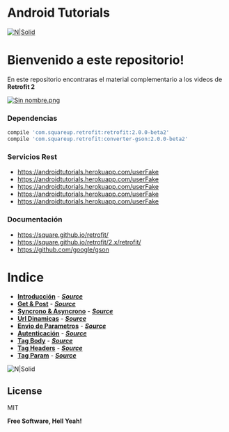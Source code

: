 # Android Tutorials

[![N|Solid](http://atl.co.ug/big/wp-content/uploads/2015/05/Retrofit.jpg)](https://github.com/David-Hackro)


# Bienvenido a este repositorio!
En este repositorio encontraras el material complementario a los videos de **Retrofit 2**

[![Sin nombre.png](https://s10.postimg.org/bftldg5y1/Sin_nombre.png)](https://postimg.org/image/3zubrni8l/)


### Dependencias ###
```sh
compile 'com.squareup.retrofit:retrofit:2.0.0-beta2'
compile 'com.squareup.retrofit:converter-gson:2.0.0-beta2'
```

### Servicios Rest
  - https://androidtutorials.herokuapp.com/userFake
  - https://androidtutorials.herokuapp.com/userFake
  - https://androidtutorials.herokuapp.com/userFake
  - https://androidtutorials.herokuapp.com/userFake
  - https://androidtutorials.herokuapp.com/userFake
  

### Documentación

  - https://square.github.io/retrofit/
  - https://square.github.io/retrofit/2.x/retrofit/
  - https://github.com/google/gson



# Indice

-   [**Introducción**](https://www.youtube.com/watch?v=kZB9cvn8WqM)  -  [***Source***](https://github.com/David-Hackro/ExamplesAndroid/tree/master/Retrofit2)   
-   [**Get & Post**](https://www.youtube.com/watch?v=kZB9cvn8WqM)  -  [***Source***](https://github.com/David-Hackro/ExamplesAndroid/tree/master/Retrofit2)   
-   [**Syncrono & Asyncrono**](https://www.youtube.com/watch?v=kZB9cvn8WqM)  -  [***Source***](https://github.com/David-Hackro/ExamplesAndroid/tree/master/Retrofit2)   
-   [**Url Dinamicas**](https://www.youtube.com/watch?v=kZB9cvn8WqM)  -  [***Source***](https://github.com/David-Hackro/ExamplesAndroid/tree/master/Retrofit2)   
-   [**Envio de Parametros**](https://www.youtube.com/watch?v=kZB9cvn8WqM)  -  [***Source***](https://github.com/David-Hackro/ExamplesAndroid/tree/master/Retrofit2)   
-   [**Autenticación**](https://www.youtube.com/watch?v=kZB9cvn8WqM)  -  [***Source***](https://github.com/David-Hackro/ExamplesAndroid/tree/master/Retrofit2)   
-   [**Tag Body**](https://www.youtube.com/watch?v=kZB9cvn8WqM)  -  [***Source***](https://github.com/David-Hackro/ExamplesAndroid/tree/master/Retrofit2)   
-   [**Tag Headers**](https://www.youtube.com/watch?v=kZB9cvn8WqM)  -  [***Source***](https://github.com/David-Hackro/ExamplesAndroid/tree/master/Retrofit2)   
-   [**Tag Param**](https://www.youtube.com/watch?v=kZB9cvn8WqM)  -          [***Source***](https://github.com/David-Hackro/ExamplesAndroid/tree/master/Retrofit2)   

![N|Solid](http://cebronx.org/wp-content/uploads/2015/10/en-construccion_banner-608x227.jpg)



License
----

MIT


**Free Software, Hell Yeah!**
